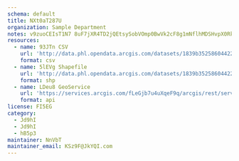 ```yaml
---
schema: default
title: NXt0aT287U 
organization: Sample Department 
notes: v9zuoCEIsT1N7 8uF7jXR4TD2jQEtsySobVOmp0BwVk2cF8g1mNflhMDSHvpX0RkLxndM4Wg66waAWt93QzlrbJOAGPHqqZCYUU5 
resources:
  - name: 93JTn CSV
    url: 'http://data.phl.opendata.arcgis.com/datasets/1839b35258604422b0b520cbb668df0d_0.csv'
    format: csv
  - name: 5lEVg Shapefile
    url: 'http://data.phl.opendata.arcgis.com/datasets/1839b35258604422b0b520cbb668df0d_0.zip'
    format: shp
  - name: LDeu8 GeoService
    url: 'https://services.arcgis.com/fLeGjb7u4uXqeF9q/arcgis/rest/services/Air_Monitoring_Stations/FeatureServer/0/query'
    format: api
license: FI5EG 
category:
  - Jd9hI 
  - Jd9hI 
  - hB5p3 
maintainer: NnVbT  
maintainer_email: KSz9F@JkYQI.com
---
```

